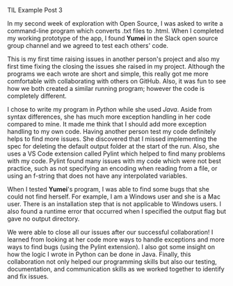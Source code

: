 TIL Example Post 3

In my second week of exploration with Open Source, I was asked to write a command-line program which converts .txt files to .html. When I completed my working prototype of the app, I found **Yumei** in the Slack open source group channel and we agreed to test each others' code.

This is my first time raising issues in another person's project and also my first time fixing the closing the issues she raised in my project. Although the programs we each wrote are short and simple, this really got me more comfortable with collaborating with others on GitHub. Also, it was fun to see how we both created a similar running program; however the code is completely different.

I chose to write my program in *Python* while she used *Java*. Aside from syntax differences, she has much more exception handling in her code compared to mine. It made me think that I should add more exception handling to my own code. Having another person test my code definitely helps to find more issues. She discovered that I missed implementing the spec for deleting the default output folder at the start of the run. Also, she uses a VS Code extension called Pylint which helped to find many problems with my code. Pylint found many issues with my code which were not best practice, such as not specifying an encoding when reading from a file, or using an f-string that does not have any interpolated variables.

When I tested **Yumei**'s program, I was able to find some bugs that she could not find herself. For example, I am a Windows user and she is a Mac user. There is an installation step that is not applicable to Windows users. I also found a runtime error that occurred when I specified the output flag but gave no output directory.

We were able to close all our issues after our successful collaboration! I learned from looking at her code more ways to handle exceptions and more ways to find bugs (using the Pylint extension). I also got some insight on how the logic I wrote in Python can be done in Java. Finally, this collaboration not only helped our programming skills but also our testing, documentation, and communication skills as we worked together to identify and fix issues.